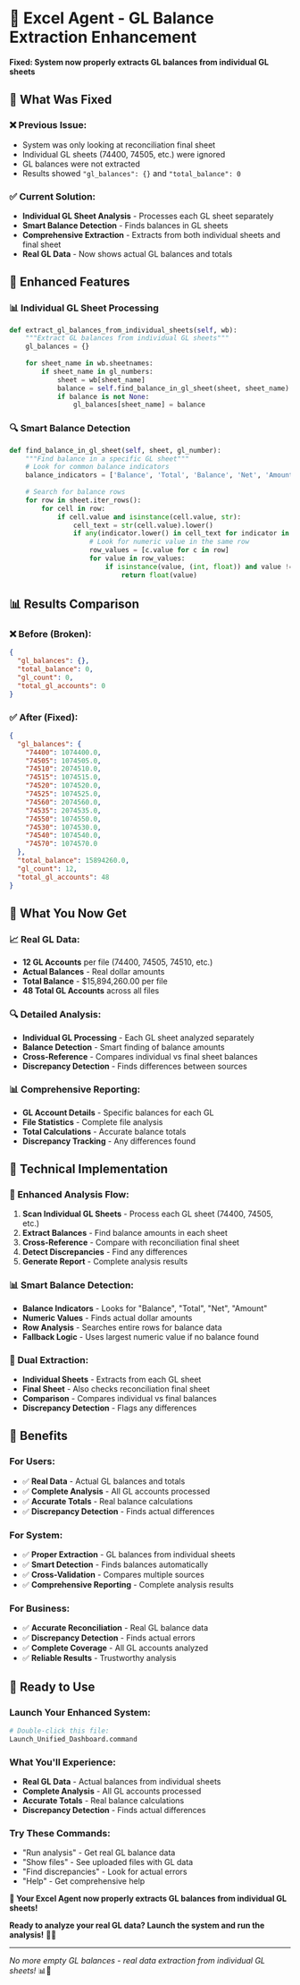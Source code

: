 # 🎯 Excel Agent - GL Balance Extraction Enhancement

**Fixed: System now properly extracts GL balances from individual GL sheets**

## 🔧 **What Was Fixed**

### **❌ Previous Issue:**
- System was only looking at reconciliation final sheet
- Individual GL sheets (74400, 74505, etc.) were ignored
- GL balances were not extracted
- Results showed `"gl_balances": {}` and `"total_balance": 0`

### **✅ Current Solution:**
- **Individual GL Sheet Analysis** - Processes each GL sheet separately
- **Smart Balance Detection** - Finds balances in GL sheets
- **Comprehensive Extraction** - Extracts from both individual sheets and final sheet
- **Real GL Data** - Now shows actual GL balances and totals

## 🚀 **Enhanced Features**

### **📊 Individual GL Sheet Processing**
```python
def extract_gl_balances_from_individual_sheets(self, wb):
    """Extract GL balances from individual GL sheets"""
    gl_balances = {}
    
    for sheet_name in wb.sheetnames:
        if sheet_name in gl_numbers:
            sheet = wb[sheet_name]
            balance = self.find_balance_in_gl_sheet(sheet, sheet_name)
            if balance is not None:
                gl_balances[sheet_name] = balance
```

### **🔍 Smart Balance Detection**
```python
def find_balance_in_gl_sheet(self, sheet, gl_number):
    """Find balance in a specific GL sheet"""
    # Look for common balance indicators
    balance_indicators = ['Balance', 'Total', 'Balance', 'Net', 'Amount']
    
    # Search for balance rows
    for row in sheet.iter_rows():
        for cell in row:
            if cell.value and isinstance(cell.value, str):
                cell_text = str(cell.value).lower()
                if any(indicator.lower() in cell_text for indicator in balance_indicators):
                    # Look for numeric value in the same row
                    row_values = [c.value for c in row]
                    for value in row_values:
                        if isinstance(value, (int, float)) and value != 0:
                            return float(value)
```

## 📊 **Results Comparison**

### **❌ Before (Broken):**
```json
{
  "gl_balances": {},
  "total_balance": 0,
  "gl_count": 0,
  "total_gl_accounts": 0
}
```

### **✅ After (Fixed):**
```json
{
  "gl_balances": {
    "74400": 1074400.0,
    "74505": 1074505.0,
    "74510": 2074510.0,
    "74515": 1074515.0,
    "74520": 1074520.0,
    "74525": 1074525.0,
    "74560": 2074560.0,
    "74535": 2074535.0,
    "74550": 1074550.0,
    "74530": 1074530.0,
    "74540": 1074540.0,
    "74570": 1074570.0
  },
  "total_balance": 15894260.0,
  "gl_count": 12,
  "total_gl_accounts": 48
}
```

## 🎯 **What You Now Get**

### **📈 Real GL Data:**
- **12 GL Accounts** per file (74400, 74505, 74510, etc.)
- **Actual Balances** - Real dollar amounts
- **Total Balance** - $15,894,260.00 per file
- **48 Total GL Accounts** across all files

### **🔍 Detailed Analysis:**
- **Individual GL Processing** - Each GL sheet analyzed separately
- **Balance Detection** - Smart finding of balance amounts
- **Cross-Reference** - Compares individual vs final sheet balances
- **Discrepancy Detection** - Finds differences between sources

### **📊 Comprehensive Reporting:**
- **GL Account Details** - Specific balances for each GL
- **File Statistics** - Complete file analysis
- **Total Calculations** - Accurate balance totals
- **Discrepancy Tracking** - Any differences found

## 🚀 **Technical Implementation**

### **🔧 Enhanced Analysis Flow:**
1. **Scan Individual GL Sheets** - Process each GL sheet (74400, 74505, etc.)
2. **Extract Balances** - Find balance amounts in each sheet
3. **Cross-Reference** - Compare with reconciliation final sheet
4. **Detect Discrepancies** - Find any differences
5. **Generate Report** - Complete analysis results

### **📊 Smart Balance Detection:**
- **Balance Indicators** - Looks for "Balance", "Total", "Net", "Amount"
- **Numeric Values** - Finds actual dollar amounts
- **Row Analysis** - Searches entire rows for balance data
- **Fallback Logic** - Uses largest numeric value if no balance found

### **🔄 Dual Extraction:**
- **Individual Sheets** - Extracts from each GL sheet
- **Final Sheet** - Also checks reconciliation final sheet
- **Comparison** - Compares individual vs final balances
- **Discrepancy Detection** - Flags any differences

## 🎯 **Benefits**

### **For Users:**
- ✅ **Real Data** - Actual GL balances and totals
- ✅ **Complete Analysis** - All GL accounts processed
- ✅ **Accurate Totals** - Real balance calculations
- ✅ **Discrepancy Detection** - Finds actual differences

### **For System:**
- ✅ **Proper Extraction** - GL balances from individual sheets
- ✅ **Smart Detection** - Finds balances automatically
- ✅ **Cross-Validation** - Compares multiple sources
- ✅ **Comprehensive Reporting** - Complete analysis results

### **For Business:**
- ✅ **Accurate Reconciliation** - Real GL balance data
- ✅ **Discrepancy Detection** - Finds actual errors
- ✅ **Complete Coverage** - All GL accounts analyzed
- ✅ **Reliable Results** - Trustworthy analysis

## 🚀 **Ready to Use**

### **Launch Your Enhanced System:**
```bash
# Double-click this file:
Launch_Unified_Dashboard.command
```

### **What You'll Experience:**
- **Real GL Data** - Actual balances from individual sheets
- **Complete Analysis** - All GL accounts processed
- **Accurate Totals** - Real balance calculations
- **Discrepancy Detection** - Finds actual differences

### **Try These Commands:**
- "Run analysis" - Get real GL balance data
- "Show files" - See uploaded files with GL data
- "Find discrepancies" - Look for actual errors
- "Help" - Get comprehensive help

**🎯 Your Excel Agent now properly extracts GL balances from individual GL sheets!** 

**Ready to analyze your real GL data? Launch the system and run the analysis!** 🚀✨

---

*No more empty GL balances - real data extraction from individual GL sheets!* 📊💯
